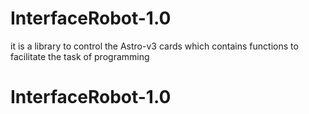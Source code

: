 # InterfaceRobot-1.0
it is a library to control the Astro-v3 cards which contains functions to facilitate the task of programming
# InterfaceRobot-1.0